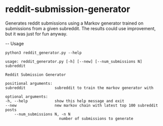 # reddit-submission-generator
Generates reddit submissions using a Markov generator trained on submissions from a given subreddit. The results could use improvement, but it was just for fun anyway.

-- Usage

	python3 reddit_generator.py --help

	usage: reddit_generator.py [-h] [--new] [--num_submissions N] subreddit

	Reddit Submission Generator

	positional arguments:
  	subreddit             subreddit to train the markov generator with

	optional arguments:
  	-h, --help            show this help message and exit
  	--new                 new markov chain with latest top 100 subreddit posts
		--num_submissions N, -n N
    	                    number of submissions to generate
